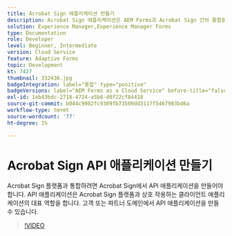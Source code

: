 ```yaml
---
title: Acrobat Sign 애플리케이션 만들기
description: Acrobat Sign 애플리케이션은 AEM Forms과 Acrobat Sign 간의 통합을 만드는 첫 번째 단계입니다.
solution: Experience Manager,Experience Manager Forms
type: Documentation
role: Developer
level: Beginner, Intermediate
version: Cloud Service
feature: Adaptive Forms
topic: Development
kt: 7427
thumbnail: 332436.jpg
badgeIntegration: label="통합" type="positive"
badgeVersions: label="AEM Forms as a Cloud Service" before-title="false"
exl-id: 1eb43bdc-2718-4724-a5b8-d0f22cf84418
source-git-commit: b044c9982fc9309fb73509dd3117f5467903bd6a
workflow-type: tm+mt
source-wordcount: '77'
ht-degree: 1%

---
```


# Acrobat Sign API 애플리케이션 만들기

Acrobat Sign 플랫폼과 통합하려면 Acrobat Sign에서 API 애플리케이션을 만들어야 합니다. API 애플리케이션은 Acrobat Sign 플랫폼과 상호 작용하는 클라이언트 애플리케이션의 대표 역할을 합니다. 고객 또는 파트너 도메인에서 API 애플리케이션을 만들 수 있습니다.

>[!VIDEO](https://video.tv.adobe.com/v/332436?quality=12&learn=on)
